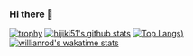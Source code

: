 ### Hi there 👋
[![trophy](https://github-profile-trophy.vercel.app/?username=hijiki51)](https://github.com/ryo-ma/github-profile-trophy)
[![hijiki51's github stats](https://github-readme-stats.vercel.app/api?username=hijiki51)](https://github.com/anuraghazra/github-readme-stats)
[![Top Langs](https://github-readme-stats.vercel.app/api/top-langs/?username=hijiki51&count_private=true&layout=compact&exclude_repo=ISUCON_2020))](https://github.com/anuraghazra/github-readme-stats)
[![willianrod's wakatime stats](https://github-readme-stats.vercel.app/api/wakatime?username=hijiki51)](https://github.com/anuraghazra/github-readme-stats)

<!--
**hijiki51/hijiki51** is a ✨ _special_ ✨ repository because its `README.md` (this file) appears on your GitHub profile.

Here are some ideas to get you started:

- 🔭 I’m currently working on ...
- 🌱 I’m currently learning ...
- 👯 I’m looking to collaborate on ...
- 🤔 I’m looking for help with ...
- 💬 Ask me about ...
- 📫 How to reach me: ...
- 😄 Pronouns: ...
- ⚡ Fun fact: ...
-->
